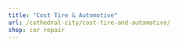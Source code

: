 ```yaml
---
title: "Cost Tire & Automotive"
url: /cathedral-city/cost-tire-and-automotive/
shop: car repair
---
```

